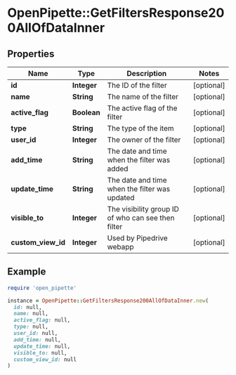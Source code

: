 # OpenPipette::GetFiltersResponse200AllOfDataInner

## Properties

| Name | Type | Description | Notes |
| ---- | ---- | ----------- | ----- |
| **id** | **Integer** | The ID of the filter | [optional] |
| **name** | **String** | The name of the filter | [optional] |
| **active_flag** | **Boolean** | The active flag of the filter | [optional] |
| **type** | **String** | The type of the item | [optional] |
| **user_id** | **Integer** | The owner of the filter | [optional] |
| **add_time** | **String** | The date and time when the filter was added | [optional] |
| **update_time** | **String** | The date and time when the filter was updated | [optional] |
| **visible_to** | **Integer** | The visibility group ID of who can see then filter | [optional] |
| **custom_view_id** | **Integer** | Used by Pipedrive webapp | [optional] |

## Example

```ruby
require 'open_pipette'

instance = OpenPipette::GetFiltersResponse200AllOfDataInner.new(
  id: null,
  name: null,
  active_flag: null,
  type: null,
  user_id: null,
  add_time: null,
  update_time: null,
  visible_to: null,
  custom_view_id: null
)
```


